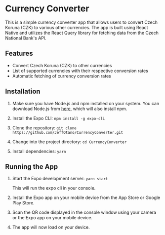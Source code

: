 # Currency Converter

This is a simple currency converter app that allows users to convert Czech Koruna (CZK) to various other currencies. The app is built using React Native and utilizes the React Query library for fetching data from the Czech National Bank's API.

## Features

- Convert Czech Koruna (CZK) to other currencies
- List of supported currencies with their respective conversion rates
- Automatic fetching of currency conversion rates

## Installation

1. Make sure you have Node.js and npm installed on your system. You can download Node.js from [here](https://nodejs.org/en/), which will also install npm.

2. Install the Expo CLI:
  ```npm install -g expo-cli```
3. Clone the repository:
```git clone https://github.com/JeffOtano/CurrencyConverter.git```

4. Change into the project directory:
```cd CurrencyConverter```

5. Install dependencies:
```yarn```

## Running the App

1. Start the Expo development server:
```yarn start```

   This will run the expo cli in your console.

2. Install the Expo app on your mobile device from the App Store or Google Play Store.

3. Scan the QR code displayed in the console window using your camera or the Expo app on your mobile device.

4. The app will now load on your device.




